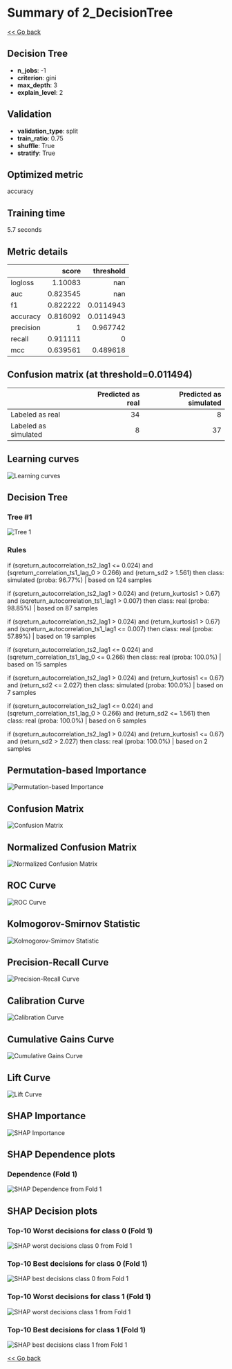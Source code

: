 # Summary of 2_DecisionTree

[<< Go back](../README.md)


## Decision Tree
- **n_jobs**: -1
- **criterion**: gini
- **max_depth**: 3
- **explain_level**: 2

## Validation
 - **validation_type**: split
 - **train_ratio**: 0.75
 - **shuffle**: True
 - **stratify**: True

## Optimized metric
accuracy

## Training time

5.7 seconds

## Metric details
|           |    score |   threshold |
|:----------|---------:|------------:|
| logloss   | 1.10083  | nan         |
| auc       | 0.823545 | nan         |
| f1        | 0.822222 |   0.0114943 |
| accuracy  | 0.816092 |   0.0114943 |
| precision | 1        |   0.967742  |
| recall    | 0.911111 |   0         |
| mcc       | 0.639561 |   0.489618  |


## Confusion matrix (at threshold=0.011494)
|                      |   Predicted as real |   Predicted as simulated |
|:---------------------|--------------------:|-------------------------:|
| Labeled as real      |                  34 |                        8 |
| Labeled as simulated |                   8 |                       37 |

## Learning curves
![Learning curves](learning_curves.png)

## Decision Tree 

### Tree #1
![Tree 1](learner_fold_0_tree.svg)

### Rules

if (sqreturn_autocorrelation_ts2_lag1 <= 0.024) and (sqreturn_correlation_ts1_lag_0 > 0.266) and (return_sd2 > 1.561) then class: simulated (proba: 96.77%) | based on 124 samples

if (sqreturn_autocorrelation_ts2_lag1 > 0.024) and (return_kurtosis1 > 0.67) and (sqreturn_autocorrelation_ts1_lag1 > 0.007) then class: real (proba: 98.85%) | based on 87 samples

if (sqreturn_autocorrelation_ts2_lag1 > 0.024) and (return_kurtosis1 > 0.67) and (sqreturn_autocorrelation_ts1_lag1 <= 0.007) then class: real (proba: 57.89%) | based on 19 samples

if (sqreturn_autocorrelation_ts2_lag1 <= 0.024) and (sqreturn_correlation_ts1_lag_0 <= 0.266) then class: real (proba: 100.0%) | based on 15 samples

if (sqreturn_autocorrelation_ts2_lag1 > 0.024) and (return_kurtosis1 <= 0.67) and (return_sd2 <= 2.027) then class: simulated (proba: 100.0%) | based on 7 samples

if (sqreturn_autocorrelation_ts2_lag1 <= 0.024) and (sqreturn_correlation_ts1_lag_0 > 0.266) and (return_sd2 <= 1.561) then class: real (proba: 100.0%) | based on 6 samples

if (sqreturn_autocorrelation_ts2_lag1 > 0.024) and (return_kurtosis1 <= 0.67) and (return_sd2 > 2.027) then class: real (proba: 100.0%) | based on 2 samples





## Permutation-based Importance
![Permutation-based Importance](permutation_importance.png)
## Confusion Matrix

![Confusion Matrix](confusion_matrix.png)


## Normalized Confusion Matrix

![Normalized Confusion Matrix](confusion_matrix_normalized.png)


## ROC Curve

![ROC Curve](roc_curve.png)


## Kolmogorov-Smirnov Statistic

![Kolmogorov-Smirnov Statistic](ks_statistic.png)


## Precision-Recall Curve

![Precision-Recall Curve](precision_recall_curve.png)


## Calibration Curve

![Calibration Curve](calibration_curve_curve.png)


## Cumulative Gains Curve

![Cumulative Gains Curve](cumulative_gains_curve.png)


## Lift Curve

![Lift Curve](lift_curve.png)



## SHAP Importance
![SHAP Importance](shap_importance.png)

## SHAP Dependence plots

### Dependence (Fold 1)
![SHAP Dependence from Fold 1](learner_fold_0_shap_dependence.png)

## SHAP Decision plots

### Top-10 Worst decisions for class 0 (Fold 1)
![SHAP worst decisions class 0 from Fold 1](learner_fold_0_shap_class_0_worst_decisions.png)
### Top-10 Best decisions for class 0 (Fold 1)
![SHAP best decisions class 0 from Fold 1](learner_fold_0_shap_class_0_best_decisions.png)
### Top-10 Worst decisions for class 1 (Fold 1)
![SHAP worst decisions class 1 from Fold 1](learner_fold_0_shap_class_1_worst_decisions.png)
### Top-10 Best decisions for class 1 (Fold 1)
![SHAP best decisions class 1 from Fold 1](learner_fold_0_shap_class_1_best_decisions.png)

[<< Go back](../README.md)
